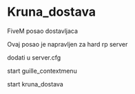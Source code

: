 # Kruna_dostava
FiveM posao dostavljaca

Ovaj posao je napravljen za hard rp server

dodati u server.cfg

start guille_contextmenu

start kruna_dostava



